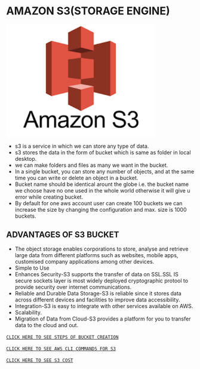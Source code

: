 # **AMAZON S3(STORAGE ENGINE)**

<img src="/images/s3.png" width=400>

* s3 is a service in which we can store any type of data.
* s3 stores the data in the form of bucket which is same as folder in local desktop.
* we can make folders and files as many we want  in the bucket.
* In a single bucket, you can store any number of  objects, and at the same time you can write or delete an object in a bucket.
* Bucket name should be identical arount the globe i.e. the bucket name we choose have no one used in the whole world otherwise it will give u error while creating bucket.
* By default for one aws account user can create 100 buckets we can increase the size by changing the configuration and max. size is 1000 buckets.

## ADVANTAGES OF S3 BUCKET
* The object storage enables corporations to store, analyse and retrieve large data from different platforms such as websites, mobile apps, customised company applications among other devices.
* Simple to Use
* Enhances Security-S3 supports the transfer of data on SSL.SSL IS secure sockets layer is most widely deployed cryptographic protool to provide security over internet communications.
* Reliable and Durable Data Storage-S3 is reliable since it stores data across different devices and facilities to improve data accessibility.
* Integration-S3 is easy to integrate with other services available on AWS.
* Scalability.
* Migration of Data from Cloud-S3 provides a platform for you to transfer data to the cloud and out.


[`CLICK HERE TO SEE STEPS OF BUCKET CREATION`](https://docs.aws.amazon.com/quickstarts/latest/s3backup/step-1-create-bucket.html)

[`CLICK HERE TO SEE AWS CLI COMMANDS FOR S3`](https://docs.aws.amazon.com/cli/latest/reference/s3/)

[`CLICK HERE TO SEE S3 COST`](https://www.google.com/search?q=s3+cost&oq=s3+cost&aqs=chrome..69i57j0l7.2109j1j4&sourceid=chrome&ie=UTF-8)
